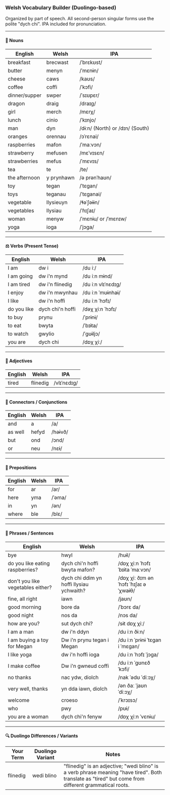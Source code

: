 ### Welsh Vocabulary Builder (Duolingo-based)

Organized by part of speech. All second-person singular forms use the polite "dych chi". IPA included for pronunciation.

---

#### 🐉 Nouns

| English       | Welsh      | IPA                             |
| ------------- | ---------- | ------------------------------- |
| breakfast     | brecwast   | /ˈbrɛkʊst/                      |
| butter        | menyn      | /ˈmɛnɨn/                        |
| cheese        | caws       | /kaʊs/                          |
| coffee        | coffi      | /ˈkɔfi/                        |
| dinner/supper | swper      | /ˈsɪʊpɛr/                       |
| dragon        | draig      | /draɪɡ/                         |
| girl          | merch      | /mɛrχ/                          |
| lunch         | cinio      | /ˈkɪnjo/                        |
| man           | dyn        | /dɨːn/ (North) or /dɪn/ (South) |
| oranges       | orennau    | /ɔˈrɛnai/                       |
| raspberries   | mafon      | /ˈmaːvɔn/                       |
| strawberry    | mefusen    | /mɛˈvɪsɛn/                      |
| strawberries  | mefus      | /ˈmɛvɪs/                        |
| tea           | te         | /te/                           |
| the afternoon | y prynhawn | /ə prənˈhaʊn/                   |
| toy           | tegan      | /ˈtɛɡan/                        |
| toys          | teganau    | /ˈtɛɡanai/                      |
| vegetable     | llysieuyn  | /ɬəˈʃəɨɨn/                      |
| vegetables    | llysiau    | /ˈɦɪʃaɪ/                        |
| woman         | menyw      | /ˈmɛnɨu/ or /ˈmɛnɪw/            |
| yoga          | ioga       | /ˈjɔɡa/                         |

---

#### ⚖️ Verbs (Present Tense)

| English     | Welsh            | IPA                |
| ----------- | ---------------- | ------------------ |
| I am        | dw i             | /du iː/            |
| I am going  | dw i'n mynd      | /du iːn mɨnd/      |
| I am tired  | dw i'n flinedig  | /du iːn vlɪˈnɛdɪɡ/ |
| I enjoy     | dw i'n mwynhau   | /du iːn ˈmʊɨnhaɨ/  |
| I like      | dw i'n hoffi     | /du iːn ˈhɔfɪ/     |
| do you like | dych chi'n hoffi | /dəχ χiːn ˈhɔfɪ/   |
| to buy      | prynu            | /ˈprɨnɨ/           |
| to eat      | bwyta            | /ˈbɪɨta/           |
| to watch    | gwylio           | /ˈɡʊɨljɔ/          |
| you are     | dych chi         | /dɒχ χiː/          |

---

#### 🎨 Adjectives

| English | Welsh    | IPA         |
| ------- | -------- | ----------- |
| tired   | flinedig | /vlɪˈnɛdɪɡ/ |

---

#### 🔗 Connectors / Conjunctions

| English   | Welsh  | IPA    |
| --------- | ------ | ------ |
| and       | a      | /a/    |
| as well   | hefyd  | /həɨvð/|
| but       | ond    | /ɔnd/  |
| or        | neu    | /nɛɨ/  |

---

#### 📍 Prepositions

| English | Welsh | IPA   |
|---------|-------|-------|
| for     | ar    | /ar/  |
| here    | yma   | /ˈəma/|
| in      | yn    | /ən/  |
| where   | ble   | /blɛ/ |

---

#### 🧩 Phrases / Sentences

| English                    | Welsh                           | IPA                              |
|----------------------------|--------------------------------|---------------------------------|
| bye                        | hwyl                           | /huɨl/                          |
| do you like eating raspberries?  | dych chi'n hoffi bwyta mafon?  | /dɒχ χiːn ˈhɔfɪ ˈbɪɨta ˈmaːvɔn/  |
| don't you like vegetables either?| dych chi ddim yn hoffi llysiau ychwaith? | /dɒχ χiː ðɪm ən ˈhɔfɪ ˈɦɪʃaɪ əˈχwaɨθ/ |
| fine, all right            | iawn                           | /jaʊn/                          |
| good morning               | bore da                        | /ˈbɔrɛ da/                      |
| good night                 | nos da                         | /nɔs da/                        |
| how are you?               | sut dych chi?                  | /sɨt dɒχ χiː/                   |
| I am a man                 | dw i'n ddyn                    | /du iːn ðɨːn/                   |
| I am buying a toy for Megan | Dw i'n prynu tegan i Megan    | /du iːn ˈprɨnɨ ˈtɛɡan i ˈmɛɡan/ |
| I like yoga                | dw i'n hoffi ioga              | /du iːn ˈhɔfɪ ˈjɔɡa/            |
| I make coffee              | Dw i'n gwneud coffi            | /du iːn ˈɡʊnɛð ˈkɔfi/           |
| no thanks                  | nac ydw, diolch                | /nak ˈədʊ ˈdiːɔχ/               |
| very well, thanks          | yn dda iawn, diolch            | /ən ðaː ˈjaʊn ˈdiːɔχ/           |
| welcome                    | croeso                        | /ˈkrɔɪsɔ/                      |
| who                        | pwy                           | /pʊɨ/                          |
| you are a woman            | dych chi'n fenyw              | /dɒχ χiːn ˈvɛnɨu/               |

---

#### 🔍 Duolingo Differences / Variants

| Your Term | Duolingo Variant | Notes                                                                                                                                                |
| --------- | ---------------- | ---------------------------------------------------------------------------------------------------------------------------------------------------- |
| flinedig  | wedi blino       | "flinedig" is an adjective; "wedi blino" is a verb phrase meaning "have tired". Both translate as "tired" but come from different grammatical roots. |
